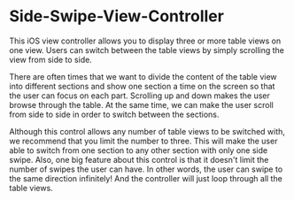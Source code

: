 Side-Swipe-View-Controller
==========================

This iOS view controller allows you to display three or more table views on one view. Users can switch between the table views by simply scrolling the view from side to side.

There are often times that we want to divide the content of the table view into different sections and show one section a time on the screen so that the user can focus on each part. Scrolling up and down makes the user browse through the table. At the same time, we can make the user scroll from side to side in order to switch between the sections. 

Although this control allows any number of table views to be switched with, we recommend that you limit the number to three. This will make the user able to switch from one section to any other section with only one side swipe. Also, one big feature about this control is that it doesn't limit the number of swipes the user can have. In other words, the user can swipe to the same direction infinitely! And the controller will just loop through all the table views.